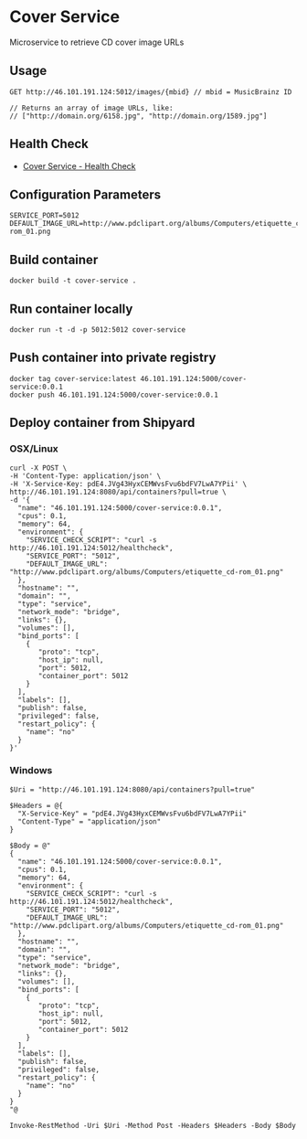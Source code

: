 # Cover Service

Microservice to retrieve CD cover image URLs

## Usage

```
GET http://46.101.191.124:5012/images/{mbid} // mbid = MusicBrainz ID

// Returns an array of image URLs, like:
// ["http://domain.org/6158.jpg", "http://domain.org/1589.jpg"]
```

## Health Check

* [Cover Service - Health Check](http://46.101.191.124:5012/healthcheck)

## Configuration Parameters

```
SERVICE_PORT=5012
DEFAULT_IMAGE_URL=http://www.pdclipart.org/albums/Computers/etiquette_cd-rom_01.png
```

## Build container

```
docker build -t cover-service .
```

## Run container locally

```
docker run -t -d -p 5012:5012 cover-service
```

## Push container into private registry

```
docker tag cover-service:latest 46.101.191.124:5000/cover-service:0.0.1
docker push 46.101.191.124:5000/cover-service:0.0.1
```

## Deploy container from Shipyard

### OSX/Linux

```
curl -X POST \
-H 'Content-Type: application/json' \
-H 'X-Service-Key: pdE4.JVg43HyxCEMWvsFvu6bdFV7LwA7YPii' \
http://46.101.191.124:8080/api/containers?pull=true \
-d '{  
  "name": "46.101.191.124:5000/cover-service:0.0.1",
  "cpus": 0.1,
  "memory": 64,
  "environment": {
    "SERVICE_CHECK_SCRIPT": "curl -s http://46.101.191.124:5012/healthcheck",
    "SERVICE_PORT": "5012",
    "DEFAULT_IMAGE_URL": "http://www.pdclipart.org/albums/Computers/etiquette_cd-rom_01.png"
  },
  "hostname": "",
  "domain": "",
  "type": "service",
  "network_mode": "bridge",
  "links": {},
  "volumes": [],
  "bind_ports": [  
    {  
       "proto": "tcp",
       "host_ip": null,
       "port": 5012,
       "container_port": 5012
    }
  ],
  "labels": [],
  "publish": false,
  "privileged": false,
  "restart_policy": {  
    "name": "no"
  }
}'
```

### Windows

```
$Uri = "http://46.101.191.124:8080/api/containers?pull=true"

$Headers = @{
  "X-Service-Key" = "pdE4.JVg43HyxCEMWvsFvu6bdFV7LwA7YPii"
  "Content-Type" = "application/json"
}

$Body = @"
{  
  "name": "46.101.191.124:5000/cover-service:0.0.1",
  "cpus": 0.1,
  "memory": 64,
  "environment": {
    "SERVICE_CHECK_SCRIPT": "curl -s http://46.101.191.124:5012/healthcheck",
    "SERVICE_PORT": "5012",
    "DEFAULT_IMAGE_URL": "http://www.pdclipart.org/albums/Computers/etiquette_cd-rom_01.png"
  },
  "hostname": "",
  "domain": "",
  "type": "service",
  "network_mode": "bridge",
  "links": {},
  "volumes": [],
  "bind_ports": [  
    {  
       "proto": "tcp",
       "host_ip": null,
       "port": 5012,
       "container_port": 5012
    }
  ],
  "labels": [],
  "publish": false,
  "privileged": false,
  "restart_policy": {  
    "name": "no"
  }
}
"@

Invoke-RestMethod -Uri $Uri -Method Post -Headers $Headers -Body $Body
```
